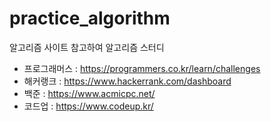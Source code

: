 # practice_algorithm
알고리즘 사이트 참고하여 알고리즘 스터디
- 프로그래머스 : https://programmers.co.kr/learn/challenges
- 해커랭크 : https://www.hackerrank.com/dashboard
- 백준 : https://www.acmicpc.net/
- 코드업 : https://www.codeup.kr/
